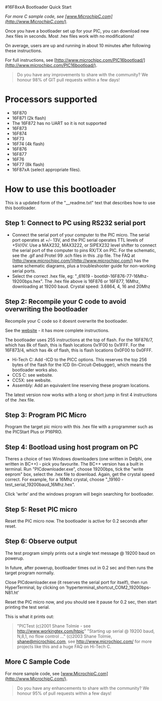 #16F8xxA Bootloader Quick Start

*For more C sample code, see [www.MicrochipC.com](http://www.MicrochipC.com/).*

Once you have a bootloader set up for your PIC, you can download new .hex files in seconds. Most .hex files work with no modifications!

On average, users are up and running in about 10 minutes after following these instructions.

For full instructions, see [http://www.microchipc.com/PIC16bootload/](http://www.microchipc.com/PIC16bootload/).

> Do you have any improvements to share with the community? We honour 98% of GIT pull requests within a few days!

# Processors supported

- 16F870
- 16F871 (2k flash) 
- The 16F872 has no UART so it is not supported
- 16F873
- 16F874
- 16F73
- 16F74 (4k flash)
- 16F876
- 16F877
- 16F76
- 16F77 (8k flash)
- 16F87xA (select appropriate files).

# How to use this bootloader

This is a updated form of the "__readme.txt" text that describes how to use this bootloader. 

## Step 1: Connect to PC using RS232 serial port

- Connect the serial port of your computer to the PIC micro. The serial port operates at +/- 13V, and the PIC serial operates TTL levels of
+5V/0V.  Use a MAX232, MAX3222, or SIPEX232 level shifter to connect the serial
port of the computer to pins RX/TX on PIC.  For the schematic, see the .gif and
Protel 99 .sch files in this .zip file. The FAQ at [http://www.microchipc.com/](http://www.microchipc.com/) has the same schematic diagrams, plus a
troubleshooter guide for non-working serial ports.
- Select the correct .hex file, eg: "_61619 - bootldr-16F876-77-16Mhz-19200bps.hex". The .hex file above is 16F876 or 16F877, 16Mhz, downloading at 19200 baud. Crystal speed: 3.6864, 4, 16 and 20Mhz

## Step 2: Recompile your C code to avoid overwriting the bootloader

Recompile your C code so it doesnt overwrite the bootloader.

See the [website](http://www.microchipc.com/PIC16bootload/) - it has more complete instructions.

The bootloader uses 255 instructions at the top of flash.  For the 16F876/7, which has 8k of flash, this is flash locations 0x1F00 to 0x1FFF.  For the 16F873/4, which has 4k of flash, this is flash locations 0x0F00 to 0x0FFF.

- Hi-Tech C: Add -ICD to the PICC options. This reserves the top 256 bytes of the flash for the ICD (In-Circuit-Debugger), which means the bootloader works also.
- CCS C: see website.
- CC5X: see website.
- Assembly: Add an equivalent line reserving these program locations.

The latest version now works with a long or short jump in first 4 instructions of the .hex file.

## Step 3: Program PIC Micro

Program the target pic micro with this .hex file with a programmer such as
the PICStart Plus or P16PRO.

## Step 4: Bootload using host program on PC

Theres a choice of two Windows downloaders (one written in Delphi, one written in BC++) - pick  you favourite. The BC++ version has a built in terminal. Run "PICdownloader.exe", choose 19200bps, tick the "write eeprom" box, select the .hex file to download.  Again, get the crystal speed correct.  For 
example, for a 16Mhz crystal, choose "_19160 - test_serial_19200baud_16Mhz.hex".

Click 'write' and the windows program will begin searching for bootloader.

## Step 5: Reset PIC micro

Reset the PIC micro now.  The bootloader is active for 0.2 seconds after reset.

## Step 6: Observe output

The test program simply prints out a single text message @ 19200 baud on powerup.

In future, after powerup, bootloader times out in 0.2 sec and then runs the target program normally.

Close PICdownloader.exe (it reserves the serial port for itself), then run HyperTerminal, by clicking on 'hyperterminal_shortcut_COM2_19200bps-N81.ht'

Reset the PIC micro now, and you should see it pause for 0.2 sec, then start printing the test serial.

This is what it prints out:

> "PICTest (c)2001 Shane Tolmie - see http://www.workingtex.com/htpic"
> "Starting up serial @ 19200 baud, N,8,1, no flow control ..."
> (c)2003 Shane Tolmie, shane@microchipc.com, see http://www.microchipc.com/ for more projects like this and a huge FAQ on Hi-Tech C.

## More C Sample Code

For more sample code, see [www.MicrochipC.com](http://www.MicrochipC.com/).

> Do you have any enhancements to share with the community? We honour 95% of pull requests within a few days!